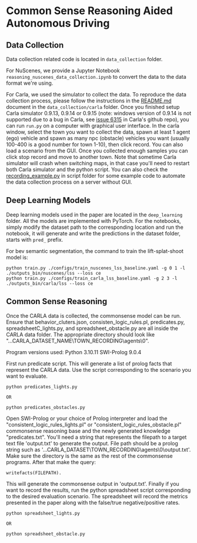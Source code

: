 # Common Sense Reasoning Aided Autonomous Driving

## Data Collection

Data collection related code is located in `data_collection` folder.

For NuScenes, we provide a Jupyter Notebook `reasoning_nuscenes_data_collection.ipynb` to convert the data to the data format we're using.

For Carla, we used the simulator to collect the data. To reproduce the data collection process, please follow the instructions in the [README.md](data_collection/carla/README.md) document in the `data_collection/carla` folder. Once you finished setup Carla simulator 0.9.13, 0.9.14 or 0.9.15 (note: windows version of 0.9.14 is not supported due to a bug in Carla, see [issue 6315](https://github.com/carla-simulator/carla/issues/6315) in Carla's github repo), you can run `run.py` on a 
computer with graphical user interface. In the carla window, select the town you want to collect the data, spawn at least 1 agent (ego) vehicle and spawn as many npc (obstacle) vehicles you want (usually 100-400 is a good number for town 1-10), then click record. You can also load a scenario from the GUI. Once you collected enough samples you can click stop record and move to another town. Note that sometime Carla simulator will crash when switching maps, in that case you'll need to restart both Carla simulator and the python script. You can also check the [recording_example.py](data_collection/carla/autopilot/scripts/recording_example.py) in script folder for some example code to automate the data collection process on a server without GUI.

## Deep Learning Models

Deep learning models used in the paper are located in the `deep_learning` folder. All the models are implemented with PyTorch. For the notebooks, simply modify the dataset path to the corresponding location and run the notebook, it will generate and write the predictions in the dataset folder, starts with `pred_` prefix.

For bev semantic segmentation, the command to train the lift-splat-shoot model is:

```shell
python train.py ./configs/train_nuscenes_lss_baseline.yaml -g 0 1 -l ./outputs_bin/nuscenes/lss --loss ce
python train.py ./configs/train_carla_lss_baseline.yaml -g 2 3 -l ./outputs_bin/carla/lss --loss ce
```

## Common Sense Reasoning

Once the CARLA data is collected, the commonsense model can be run. Ensure that behavior_cluters.json, consisten_logic_rules.pl, predicates.py, spreadsheetC_lights.py, and spreadsheet_obstacle.py are all inside the CARLA data folder. The appropriate directory should look like "...CARLA_DATASET_NAME\TOWN_RECORDING\agents\0". 

Program versions used:
Python 3.10.11
SWI-Prolog 9.0.4

First run predicate script. This will generate a list of prolog facts that represent the CARLA data. Use the script corresponding to the scenario you want to evaluate.
```shell
python predicates_lights.py

OR

python predicates_obstacles.py
```

Open SWI-Prolog or your choice of Prolog interpreter and load the "consistent_logic_rules_lights.pl" or "consistent_logic_rules_obstacle.pl" commonsense reasoning base and the newly generated knowledge "predicates.txt". You'll need a string that represents the filepath to a target text file 'output.txt' to generate the output. File path should be a prolog string such as '...CARLA_DATASET\\TOWN_RECORDING\\agents\\0\\output.txt'. Make sure the directory is the same as the rest of the commonsense programs. After that make the query:

```shell
writefacts(FILEPATH).
```

This will generate the commonsense output in 'output.txt'. Finally if you want to record the results, run the python spreadsheet script corresponding to the desired evaluation scenario. The spreadsheet will record the metrics presented in the paper along with the false/true negative/positive rates.
```shell
python spreadsheet_lights.py

OR

python spreadsheet_obstacle.py
```
